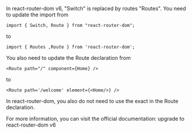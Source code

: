 In react-router-dom v6, "Switch" is replaced by routes "Routes". 
You need to update the import from
```
import { Switch, Route } from "react-router-dom";
```
to
```
import { Routes ,Route } from 'react-router-dom';
```
You also need to update the Route declaration from
```
<Route path="/" component={Home} />
```
to
```
<Route path='/welcome' element={<Home/>} />
```

In react-router-dom, you also do not need to use the exact in the Route declaration.

For more information, you can visit the official documentation: upgrade to react-router-dom v6